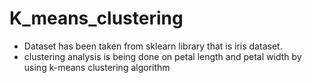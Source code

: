# K_means_clustering

- Dataset has been taken from sklearn library that is iris dataset.
- clustering analysis is being done on petal length and petal width by using k-means clustering algorithm
